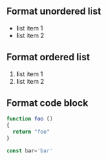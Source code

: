 ## Format unordered list

- list item 1
- list item 2

## Format ordered list

1. list item 1
2. list item 2


## Format code block

```javascript
function foo ()
{
  return "foo"
}

const bar='bar'
```
